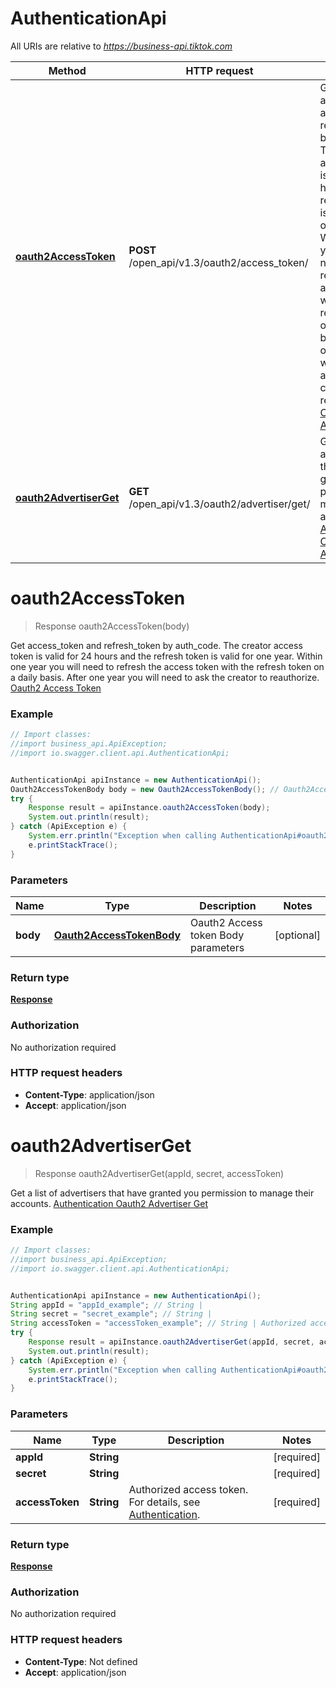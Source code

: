 # AuthenticationApi

All URIs are relative to *https://business-api.tiktok.com*

Method | HTTP request | Description
------------- | ------------- | -------------
[**oauth2AccessToken**](AuthenticationApi.md#oauth2AccessToken) | **POST** /open_api/v1.3/oauth2/access_token/ | Get access_token and refresh_token by auth_code. The creator access token is valid for 24 hours and the refresh token is valid for one year. Within one year you will need to refresh the access token with the refresh token on a daily basis. After one year you will need to ask the creator to reauthorize. [Oauth2 Access Token](https://ads.tiktok.com/marketing_api/docs?id&#x3D;1739965703387137)
[**oauth2AdvertiserGet**](AuthenticationApi.md#oauth2AdvertiserGet) | **GET** /open_api/v1.3/oauth2/advertiser/get/ | Get a list of advertisers that have granted you permission to manage their accounts. [Authentication Oauth2 Advertiser Get](https://business-api.tiktok.com/portal/docs?id&#x3D;1738455508553729)

<a name="oauth2AccessToken"></a>
# **oauth2AccessToken**
> Response oauth2AccessToken(body)

Get access_token and refresh_token by auth_code. The creator access token is valid for 24 hours and the refresh token is valid for one year. Within one year you will need to refresh the access token with the refresh token on a daily basis. After one year you will need to ask the creator to reauthorize. [Oauth2 Access Token](https://ads.tiktok.com/marketing_api/docs?id&#x3D;1739965703387137)

### Example
```java
// Import classes:
//import business_api.ApiException;
//import io.swagger.client.api.AuthenticationApi;


AuthenticationApi apiInstance = new AuthenticationApi();
Oauth2AccessTokenBody body = new Oauth2AccessTokenBody(); // Oauth2AccessTokenBody | Oauth2 Access token Body parameters
try {
    Response result = apiInstance.oauth2AccessToken(body);
    System.out.println(result);
} catch (ApiException e) {
    System.err.println("Exception when calling AuthenticationApi#oauth2AccessToken");
    e.printStackTrace();
}
```

### Parameters

Name | Type | Description  | Notes
------------- | ------------- | ------------- | -------------
 **body** | [**Oauth2AccessTokenBody**](Oauth2AccessTokenBody.md)| Oauth2 Access token Body parameters | [optional]

### Return type

[**Response**](Response.md)

### Authorization

No authorization required

### HTTP request headers

 - **Content-Type**: application/json
 - **Accept**: application/json

<a name="oauth2AdvertiserGet"></a>
# **oauth2AdvertiserGet**
> Response oauth2AdvertiserGet(appId, secret, accessToken)

Get a list of advertisers that have granted you permission to manage their accounts. [Authentication Oauth2 Advertiser Get](https://business-api.tiktok.com/portal/docs?id&#x3D;1738455508553729)

### Example
```java
// Import classes:
//import business_api.ApiException;
//import io.swagger.client.api.AuthenticationApi;


AuthenticationApi apiInstance = new AuthenticationApi();
String appId = "appId_example"; // String | 
String secret = "secret_example"; // String | 
String accessToken = "accessToken_example"; // String | Authorized access token. For details, see [Authentication](https://ads.tiktok.com/marketing_api/docs?id=1738373164380162).
try {
    Response result = apiInstance.oauth2AdvertiserGet(appId, secret, accessToken);
    System.out.println(result);
} catch (ApiException e) {
    System.err.println("Exception when calling AuthenticationApi#oauth2AdvertiserGet");
    e.printStackTrace();
}
```

### Parameters

Name | Type | Description  | Notes
------------- | ------------- | ------------- | -------------
 **appId** | **String**|  |[required] 
 **secret** | **String**|  |[required] 
 **accessToken** | **String**| Authorized access token. For details, see [Authentication](https://ads.tiktok.com/marketing_api/docs?id&#x3D;1738373164380162). |[required] 

### Return type

[**Response**](Response.md)

### Authorization

No authorization required

### HTTP request headers

 - **Content-Type**: Not defined
 - **Accept**: application/json

